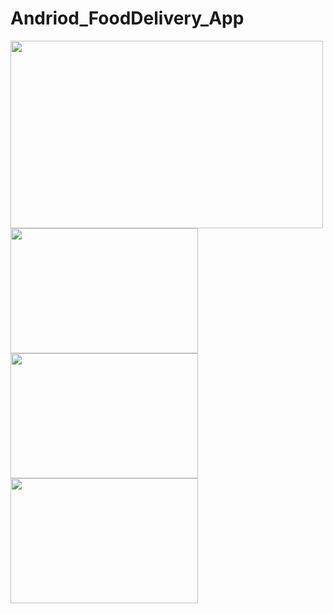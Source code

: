 # Andriod_FoodDelivery_App 

<img src="https://github.com/AkshayC-032/Andriod_FoodDelivery_App/assets/116095614/99cc0b92-f764-479b-a2c7-bc8f2a95029a" width="500" height="300">

<img src="https://github.com/AkshayC-032/Andriod_FoodDelivery_App/assets/116095614/26bb078f-471d-4a04-91b6-19cbe510327a" width="300" height="200">

<img src="https://github.com/AkshayC-032/Andriod_FoodDelivery_App/assets/116095614/7eb88bf3-f239-494a-a904-6ee471025561" width="300" height="200">

<img src="https://github.com/AkshayC-032/Andriod_FoodDelivery_App/assets/116095614/7004047f-6f0d-4425-9479-41fbe016d5c0" width="300" height="200">


